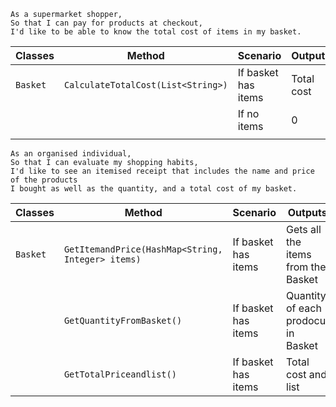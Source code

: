 ```
As a supermarket shopper,
So that I can pay for products at checkout,
I'd like to be able to know the total cost of items in my basket.
```

| Classes  | Method                             | Scenario            | Outputs    |
|----------|------------------------------------|---------------------|------------|
| `Basket` | `CalculateTotalCost(List<String>)` | If basket has items | Total cost |
|          |                                    | If no items         | 0          |
|          |                                    |                     |            |

```
As an organised individual,
So that I can evaluate my shopping habits,
I'd like to see an itemised receipt that includes the name and price of the products
I bought as well as the quantity, and a total cost of my basket.
```

| Classes  | Method                                            | Scenario            | Outputs                             |
|----------|---------------------------------------------------|---------------------|-------------------------------------|
| `Basket` | `GetItemandPrice(HashMap<String, Integer> items)` | If basket has items | Gets all the items from the Basket  |
|          | `GetQuantityFromBasket()`                         | If basket has items | Quantity of each prodocut in Basket |
|          | `GetTotalPriceandlist()`                          | If basket has items | Total cost and list                 |
